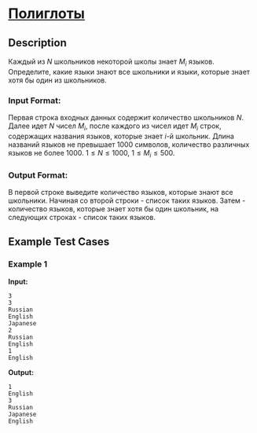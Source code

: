 # [Полиглоты](link)

## Description

Каждый из $N$ школьников некоторой школы знает $M_i$ языков.
Определите, какие языки знают все школьники и языки, которые знает
хотя бы один из школьников.
### Input Format:

Первая строка входных данных содержит количество школьников $N$.
Далее идет $N$ чисел $M_i$, после каждого из чисел идет $M_i$ строк,
содержащих названия языков, которые
знает $i$-й школьник. Длина названий языков не превышает 1000 символов, количество
различных языков не более 1000. $1 \le N \le 1000$, $1 \le M_i \le 500$.

### Output Format:

В первой строке выведите количество языков, которые знают все школьники. Начиная со второй строки - список таких языков. Затем - количество языков, которые знает хотя бы один школьник, на следующих строках - список таких языков.

## Example Test Cases

### Example 1

**Input:**
```
3
3
Russian
English
Japanese
2
Russian
English
1
English

```

**Output:**
```
1
English
3
Russian
Japanese
English

```

